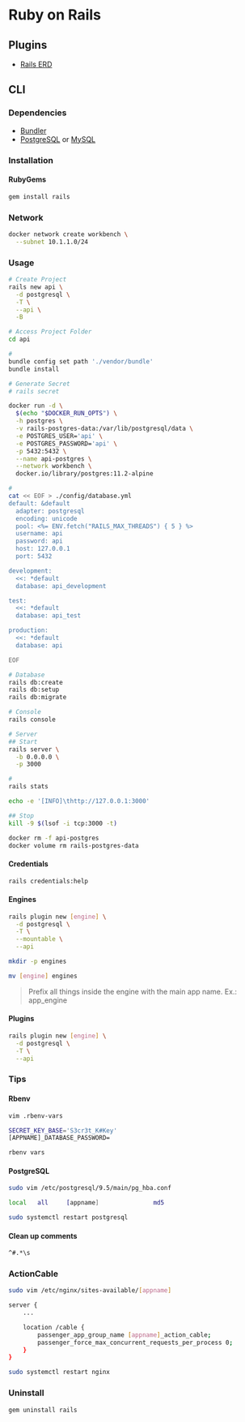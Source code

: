 # Ruby on Rails

<!--
https://github.com/myhearty-org/myhearty-api

https://linkedin.com/learning/paths/become-a-ruby-on-rails-developer
https://linkedin.com/learning/topics/ruby-on-rails?entityType=COURSE

https://app.pluralsight.com/paths/skill/building-web-apps-with-ruby-on-rails

https://github.com/chaskiq/chaskiq

https://app.pluralsight.com/library/courses/creating-api-rails/table-of-contents

https://matthewhoelter.com/2020/11/10/deploying-ruby-on-rails-for-ubuntu-2004.html
https://matthewhoelter.com/2020/06/10/setup-spina-cms-with-ruby-on-rails-6-and-digital-ocean.html
https://matthewhoelter.com/2020/02/19/how-to-setup-force-ssl-on-nginx-and-lets-encrypt.html
https://matthewhoelter.com/2019/09/12/setting-up-and-testing-rails-6.0-with-rspec-factorybot-and-devise.html

https://linkedin.com/learning/ruby-on-rails-6-essential-training/faster-better-less-painful-website-development
https://linkedin.com/learning/ruby-on-rails-6-essential-training-models-and-associations/let-activerecord-objects-manage-your-data
-->

## Plugins

- [Rails ERD](https://voormedia.github.io/rails-erd/install.html#generate)

## CLI

### Dependencies

- [Bundler](/bundler.md)
- [PostgreSQL](/postgresql.md#homebrew) or [MySQL](/mysql.md#homebrew)

### Installation

#### RubyGems

```sh
gem install rails
```

### Network

```sh
docker network create workbench \
  --subnet 10.1.1.0/24
```

### Usage

```sh
# Create Project
rails new api \
  -d postgresql \
  -T \
  --api \
  -B

# Access Project Folder
cd api

#
bundle config set path './vendor/bundle'
bundle install

# Generate Secret
# rails secret

docker run -d \
  $(echo "$DOCKER_RUN_OPTS") \
  -h postgres \
  -v rails-postgres-data:/var/lib/postgresql/data \
  -e POSTGRES_USER='api' \
  -e POSTGRES_PASSWORD='api' \
  -p 5432:5432 \
  --name api-postgres \
  --network workbench \
  docker.io/library/postgres:11.2-alpine

#
cat << EOF > ./config/database.yml
default: &default
  adapter: postgresql
  encoding: unicode
  pool: <%= ENV.fetch("RAILS_MAX_THREADS") { 5 } %>
  username: api
  password: api
  host: 127.0.0.1
  port: 5432

development:
  <<: *default
  database: api_development

test:
  <<: *default
  database: api_test

production:
  <<: *default
  database: api

EOF

# Database
rails db:create
rails db:setup
rails db:migrate

# Console
rails console

# Server
## Start
rails server \
  -b 0.0.0.0 \
  -p 3000

#
rails stats

echo -e '[INFO]\thttp://127.0.0.1:3000'

## Stop
kill -9 $(lsof -i tcp:3000 -t)

docker rm -f api-postgres
docker volume rm rails-postgres-data
```

#### Credentials

```sh
rails credentials:help
```

#### Engines

```sh
rails plugin new [engine] \
  -d postgresql \
  -T \
  --mountable \
  --api

mkdir -p engines

mv [engine] engines
```

> Prefix all things inside the engine with the main app name. Ex.: app_engine

#### Plugins

```sh
rails plugin new [engine] \
  -d postgresql \
  -T \
  --api
```

### Tips

#### Rbenv

```sh
vim .rbenv-vars

SECRET_KEY_BASE='S3cr3t_K#Key'
[APPNAME]_DATABASE_PASSWORD=

rbenv vars
```

#### PostgreSQL

```sh
sudo vim /etc/postgresql/9.5/main/pg_hba.conf

local	all		[appname]				md5

sudo systemctl restart postgresql
```

#### Clean up comments

```sh
^#.*\s
```

### ActionCable

```sh
sudo vim /etc/nginx/sites-available/[appname]

server {
	...

	location /cable {
		passenger_app_group_name [appname]_action_cable;
		passenger_force_max_concurrent_requests_per_process 0;
	}
}
```

```sh
sudo systemctl restart nginx
```

### Uninstall

```sh
gem uninstall rails
```

